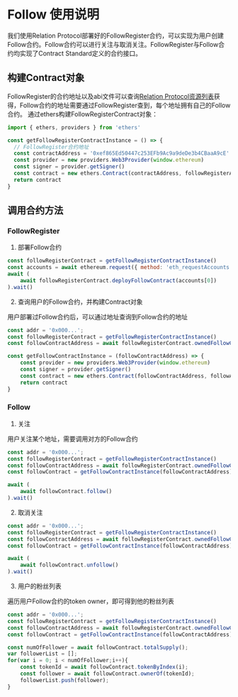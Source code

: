 # Follow 使用说明

我们使用Relation Protocol部署好的FollowRegister合约，可以实现为用户创建Follow合约。Follow合约可以进行关注与取消关注。FollowRegister与Follow合约均实现了Contract Standard定义的合约接口。

## 构建Contract对象

FollowRegister的合约地址以及abi文件可以查询[Relation Protocol资源列表](./resource.md)获得，Follow合约的地址需要通过FollowRegister查到，每个地址拥有自己的Follow合约。
通过ethers构建FollowRegisterContract对象：

```javascript
import { ethers, providers } from 'ethers'

const getFollowRegisterContractInstance = () => {
  // FollowRegister合约地址
  const contractAddress = '0xef865Ed50447c253EFb9Ac9a9deDe3b4CBaaA9cE'
  const provider = new providers.Web3Provider(window.ethereum)
  const signer = provider.getSigner()
  const contract = new ethers.Contract(contractAddress, followRegisterAbi, signer)
  return contract
}
```

## 调用合约方法

### FollowRegister

1. 部署Follow合约


```javascript
const followRegisterContract = getFollowRegisterContractInstance()
const accounts = await ethereum.request({ method: 'eth_requestAccounts' })
await (
    await followRegisterContract.deployFollowContract(accounts[0])
).wait()
```

2. 查询用户的Follow合约，并构建Contract对象

用户部署过Follow合约后，可以通过地址查询到Follow合约的地址

```javascript
const addr = '0x000...';
const followRegisterContract = getFollowRegisterContractInstance()
const followContractAddress = await followRegisterContract.ownedFollowContract(addr);

const getFollowContractInstance = (followContractAddress) => {
    const provider = new providers.Web3Provider(window.ethereum)
    const signer = provider.getSigner()
    const contract = new ethers.Contract(followContractAddress, followAbi, signer)
    return contract
}
```

### Follow

1. 关注

用户关注某个地址，需要调用对方的Follow合约   

```javascript
const addr = '0x000...';
const followRegisterContract = getFollowRegisterContractInstance()
const followContractAddress = await followRegisterContract.ownedFollowContract(addr);
const followContract = getFollowContractInstance(followContractAddress)

await (
    await followContract.follow()
).wait()
```


2. 取消关注


```javascript
const addr = '0x000...';
const followRegisterContract = getFollowRegisterContractInstance()
const followContractAddress = await followRegisterContract.ownedFollowContract(addr);
const followContract = getFollowContractInstance(followContractAddress)

await (
    await followContract.unfollow()
).wait()
```


3. 用户的粉丝列表

遍历用户Follow合约的token owner，即可得到他的粉丝列表

```javascript
const addr = '0x000...';
const followRegisterContract = getFollowRegisterContractInstance()
const followContractAddress = await followRegisterContract.ownedFollowContract(addr);
const followContract = getFollowContractInstance(followContractAddress)

const numOfFollower = await followContract.totalSupply();
var followerList = [];
for(var i = 0; i < numOfFollower;i++){
    const tokenId = await followContract.tokenByIndex(i);
    const follower = await followContract.ownerOf(tokenId);
    followerList.push(follower);
}
```


